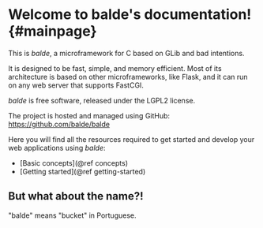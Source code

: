 Welcome to balde's documentation! {#mainpage}
=================================

This is *balde*, a microframework for C based on GLib and bad intentions.

It is designed to be fast, simple, and memory efficient. Most of its architecture is based on other microframeworks, like Flask, and it can run on any web server that supports FastCGI.

*balde* is free software, released under the LGPL2 license.

The project is hosted and managed using GitHub: https://github.com/balde/balde

Here you will find all the resources required to get started and develop your web applications using *balde*:

- [Basic concepts](@ref concepts)
- [Getting started](@ref getting-started)


But what about the name?!
-------------------------

"balde" means "bucket" in Portuguese.
